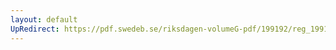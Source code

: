 ```yaml
---
layout: default
UpRedirect: https://pdf.swedeb.se/riksdagen-volumeG-pdf/199192/reg_199192/reg_199192_0819.pdf
---
```

